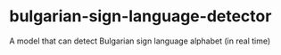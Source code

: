 # bulgarian-sign-language-detector
A model that can detect Bulgarian sign language alphabet (in real time)
